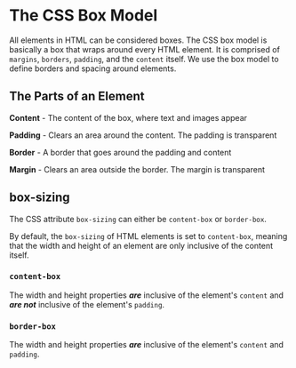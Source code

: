 # The CSS Box Model

All elements in HTML can be considered boxes. The CSS box model is basically a box that wraps around every HTML element. It is comprised of `margins`, `borders`, `padding`, and the `content` itself. We use the box model to define borders and spacing around elements.

## The Parts of an Element

**Content** - The content of the box, where text and images appear

**Padding** - Clears an area around the content. The padding is transparent

**Border** - A border that goes around the padding and content

**Margin** - Clears an area outside the border. The margin is transparent

## box-sizing

The CSS attribute `box-sizing` can either be `content-box` or `border-box`.

By default, the `box-sizing` of HTML elements is set to `content-box`, meaning that the width and height of an element are only inclusive of the content itself.

### **`content-box`**

The width and height properties **_are_** inclusive of the element's `content` and **_are not_** inclusive of the element's `padding`.

### **`border-box`**

The width and height properties **_are_** inclusive of the element's `content` and `padding`.
